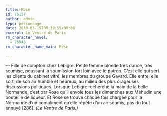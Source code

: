```yaml
---
title: Rose
id: 76157
author: admin
type: personnage
date: 2010-03-15T08:39:55+00:00
excerpt: Le Ventre de Paris
rm_character_novel:
  - 75946
rm_character_name_main: Rose

---
```

**—** Fille de comptoir chez Lebigre. Petite femme blonde très douce, très soumise, poussant la soumission fort loin avec le patron. C&rsquo;est elle qui sert les clients du cabinet vitré, les membres du groupe Gavard. Elle entre, elle sort, de son air humble et heureux, au milieu des plus orageuses discussions politiques. Lorsque Lebigre recherche la main de la belle Normande, c&rsquo;est par Rose qu&rsquo;il envoie tous les dimanches aux Méhudin une bouteille de liqueur. Et Rose se trouve chaque fois chargée pour la Normande d&rsquo;un compliment qu&rsquo;elle répète d&rsquo;un air soumis, pas du tout ennuyé [286]. _(Le Ventre de Paris.)_